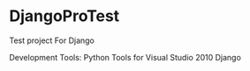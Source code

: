 DjangoProTest
=============

Test project For Django

Development Tools:
Python Tools for Visual Studio 2010
Django

